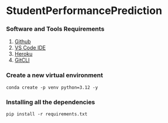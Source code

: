 # StudentPerformancePrediction

### Software and Tools Requirements

1. [Github](https://github.com)
2. [VS Code IDE](https://code.visualstudio.com)
3. [Heroku](https://heroku.com)
4. [GitCLI](https://git-scm.com/book/en/v2/Getting-Started-The-Command-Line)

### Create a new virtual environment
```
conda create -p venv python=3.12 -y
```

### Installing all the dependencies
```
pip install -r requirements.txt
```